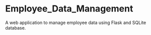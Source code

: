 # Employee_Data_Management
A web application to manage employee data using Flask and SQLite database.

